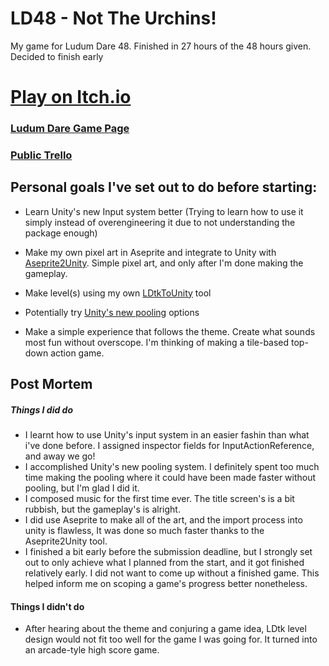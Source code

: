 # LD48 - Not The Urchins!
My game for Ludum Dare 48. Finished in 27 hours of the 48 hours given. Decided to finish early


# [Play on Itch.io](https://cammin.itch.io/not-the-urchins)
### [Ludum Dare Game Page](https://ldjam.com/events/ludum-dare/48/$243042)
### [Public Trello](https://trello.com/b/BvTN68Ud/ld48)

## Personal goals I've set out to do before starting:
- Learn Unity's new Input system better (Trying to learn how to use it simply instead of overengineering it due to not understanding the package enough)
- Make my own pixel art in Aseprite and integrate to Unity with [Aseprite2Unity](https://github.com/Seanba/Aseprite2Unity). Simple pixel art, and only after I'm done making the gameplay.
- Make level(s) using my own [LDtkToUnity](https://github.com/Cammin/LDtkUnity) tool
- Potentially try [Unity's new pooling](https://docs.unity3d.com/2021.1/Documentation/ScriptReference/Pool.ObjectPool_1.html) options  

- Make a simple experience that follows the theme. Create what sounds most fun without overscope. I'm thinking of making a tile-based top-down action game.

## Post Mortem
##### Things I did do
- I learnt how to use Unity's input system in an easier fashin than what i've done before. I assigned inspector fields for InputActionReference, and away we go!
- I accomplished Unity's new pooling system. I definitely spent too much time making the pooling where it could have been made faster without pooling, but I'm glad I did it.
- I composed music for the first time ever. The title screen's is a bit rubbish, but the gameplay's is alright.
- I did use Aseprite to make all of the art, and the import process into unity is flawless, It was done so much faster thanks to the Aseprite2Unity tool.
- I finished a bit early before the submission deadline, but I strongly set out to only achieve what I planned from the start, and it got finished relatively early. I did not want to come up without a finished game. This helped inform me on scoping a game's progress better nonetheless.

#### Things I didn't do
- After hearing about the theme and conjuring a game idea, LDtk level design would not fit too well for the game I was going for. It turned into an arcade-tyle high score game.
